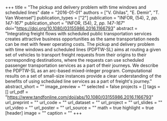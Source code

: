 +++
title = "The pickup and delivery problem with time windows and scheduled lines"
date = "2016-01-01"
authors = ["V. Ghilas", "E. Demir", "T. Van Woensel"]
publication_types = ["2"]
publication = "INFOR, (54), 2, _pp. 147-167_"
publication_short = "INFOR, (54), 2, _pp. 147-167_"
doi="https://doi.org/10.1080/03155986.2016.1166793"
abstract = "Integrating freight flows with scheduled public transportation services creates attractive business opportunities as the same transportation needs can be met with fewer operating costs. The pickup and delivery problem with time windows and scheduled lines (PDPTW-SL) aims at routing a given set of vehicles to transport freight requests from their origins to their corresponding destinations, where the requests can use scheduled passenger transportation services as a part of their journeys. We describe the PDPTW-SL as an arc-based mixed-integer program. Computational results on a set of small-size instances provide a clear understanding of the benefits of using scheduled line services as a part of freight's journey."
abstract_short = ""
image_preview = ""
selected = false
projects = []
tags = []
url_pdf = "https://www.tandfonline.com/doi/abs/10.1080/03155986.2016.1166793"
url_preprint = ""
url_code = ""
url_dataset = ""
url_project = ""
url_slides = ""
url_video = ""
url_poster = ""
url_source = ""
math = true
highlight = true
[header]
image = ""
caption = ""
+++
